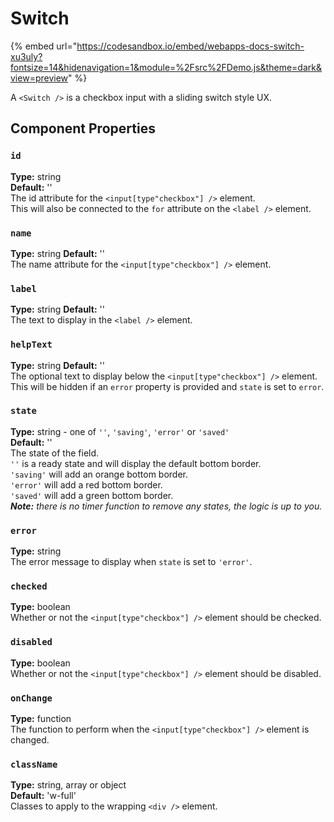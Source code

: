 # Switch

{% embed url="https://codesandbox.io/embed/webapps-docs-switch-xu3uly?fontsize=14&hidenavigation=1&module=%2Fsrc%2FDemo.js&theme=dark&view=preview" %}

A `<Switch />` is a checkbox input with a sliding switch style UX.

## Component Properties

### `id`

**Type:** string\
**Default:** ''\
The id attribute for the `<input[type"checkbox"] />` element.\
This will also be connected to the `for` attribute on the `<label />` element.

### `name`

**Type:** string
**Default:** ''\
The name attribute for the `<input[type"checkbox"] />` element.

### `label`

**Type:** string
**Default:** ''\
The text to display in the `<label />` element.

### `helpText`

**Type:** string
**Default:** ''\
The optional text to display below the `<input[type"checkbox"] />` element.\
This will be hidden if an `error` property is provided and `state` is set to `error`.

### `state`

**Type:** string - one of `''`, `'saving'`, `'error'` or `'saved'`\
**Default:** ''\
The state of the field.\
`''` is a ready state and will display the default bottom border.\
`'saving'` will add an orange bottom border.\
`'error'` will add a red bottom border.\
`'saved'` will add a green bottom border.\
 _**Note:** there is no timer function to remove any states, the logic is up to you._

### `error`

**Type:** string\
The error message to display when `state` is set to `'error'`.

### `checked`

**Type:** boolean\
Whether or not the `<input[type"checkbox"] />` element should be checked.

### `disabled`

**Type:** boolean\
Whether or not the `<input[type"checkbox"] />` element should be disabled.

### `onChange`

**Type:** function\
The function to perform when the `<input[type"checkbox"] />` element is changed.

### `className`

**Type:** string, array or object\
**Default:** 'w-full'\
Classes to apply to the wrapping `<div />` element.
